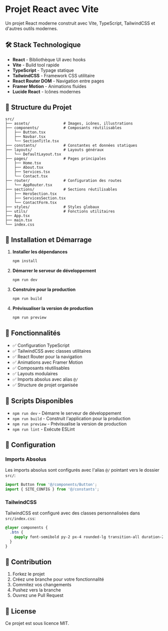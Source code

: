 # Projet React avec Vite

Un projet React moderne construit avec Vite, TypeScript, TailwindCSS et d'autres outils modernes.

## 🛠️ Stack Technologique

- **React** - Bibliothèque UI avec hooks
- **Vite** - Build tool rapide
- **TypeScript** - Typage statique
- **TailwindCSS** - Framework CSS utilitaire
- **React Router DOM** - Navigation entre pages
- **Framer Motion** - Animations fluides
- **Lucide React** - Icônes modernes

## 📁 Structure du Projet

```
src/
├── assets/               # Images, icônes, illustrations
├── components/           # Composants réutilisables
│   ├── Button.tsx
│   ├── Navbar.tsx
│   └── SectionTitle.tsx
├── constants/            # Constantes et données statiques
├── layouts/              # Layouts généraux
│   └── DefaultLayout.tsx
├── pages/                # Pages principales
│   ├── Home.tsx
│   ├── About.tsx
│   ├── Services.tsx
│   └── Contact.tsx
├── router/               # Configuration des routes
│   └── AppRouter.tsx
├── sections/             # Sections réutilisables
│   ├── HeroSection.tsx
│   ├── ServicesSection.tsx
│   └── ContactForm.tsx
├── styles/               # Styles globaux
├── utils/                # Fonctions utilitaires
├── App.tsx
├── main.tsx
└── index.css
```

## 🚀 Installation et Démarrage

1. **Installer les dépendances**
   ```bash
   npm install
   ```

2. **Démarrer le serveur de développement**
   ```bash
   npm run dev
   ```

3. **Construire pour la production**
   ```bash
   npm run build
   ```

4. **Prévisualiser la version de production**
   ```bash
   npm run preview
   ```

## 🎨 Fonctionnalités

- ✅ Configuration TypeScript
- ✅ TailwindCSS avec classes utilitaires
- ✅ React Router pour la navigation
- ✅ Animations avec Framer Motion
- ✅ Composants réutilisables
- ✅ Layouts modulaires
- ✅ Imports absolus avec alias `@/`
- ✅ Structure de projet organisée

## 📝 Scripts Disponibles

- `npm run dev` - Démarre le serveur de développement
- `npm run build` - Construit l'application pour la production
- `npm run preview` - Prévisualise la version de production
- `npm run lint` - Exécute ESLint

## 🔧 Configuration

### Imports Absolus

Les imports absolus sont configurés avec l'alias `@/` pointant vers le dossier `src/`:

```typescript
import Button from '@/components/Button';
import { SITE_CONFIG } from '@/constants';
```

### TailwindCSS

TailwindCSS est configuré avec des classes personnalisées dans `src/index.css`:

```css
@layer components {
  .btn {
    @apply font-semibold py-2 px-4 rounded-lg transition-all duration-200;
  }
}
```

## 🤝 Contribution

1. Forkez le projet
2. Créez une branche pour votre fonctionnalité
3. Commitez vos changements
4. Pushez vers la branche
5. Ouvrez une Pull Request

## 📄 License

Ce projet est sous licence MIT.
